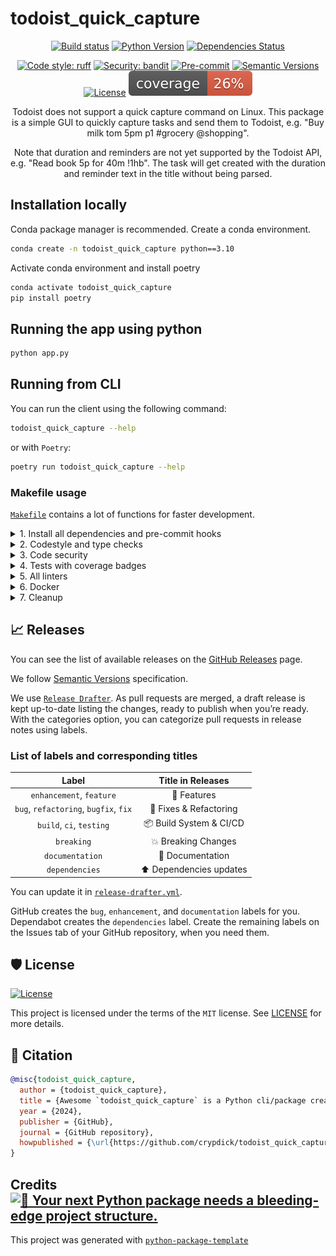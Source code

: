 # todoist_quick_capture

<div align="center">

[![Build status](https://github.com/crypdick/todoist_quick_capture/workflows/build/badge.svg?branch=main&event=push)](https://github.com/crypdick/todoist_quick_capture/actions?query=workflow%3Abuild)
[![Python Version](https://img.shields.io/pypi/pyversions/todoist_quick_capture.svg)](https://pypi.org/project/todoist_quick_capture/)
[![Dependencies Status](https://img.shields.io/badge/dependencies-up%20to%20date-brightgreen.svg)](https://github.com/crypdick/todoist_quick_capture/pulls?utf8=%E2%9C%93&q=is%3Apr%20author%3Aapp%2Fdependabot)

[![Code style: ruff](https://img.shields.io/badge/code%20style-black-000000.svg)](https://github.com/astral-sh/ruff)
[![Security: bandit](https://img.shields.io/badge/security-bandit-green.svg)](https://github.com/PyCQA/bandit)
[![Pre-commit](https://img.shields.io/badge/pre--commit-enabled-brightgreen?logo=pre-commit&logoColor=white)](https://github.com/crypdick/todoist_quick_capture/blob/main/.pre-commit-config.yaml)
[![Semantic Versions](https://img.shields.io/badge/%20%20%F0%9F%93%A6%F0%9F%9A%80-semantic--versions-e10079.svg)](https://github.com/crypdick/todoist_quick_capture/releases)
[![License](https://img.shields.io/github/license/todoist_quick_capture/todoist_quick_capture)](https://github.com/crypdick/todoist_quick_capture/blob/main/LICENSE)
![Coverage Report](assets/images/coverage.svg)

Todoist does not support a quick capture command on Linux. This package is a simple GUI to quickly capture tasks and send them to Todoist, e.g. "Buy milk tom 5pm p1 #grocery @shopping".

Note that duration and reminders are not yet supported by the Todoist API, e.g. "Read book 5p for 40m !1hb". The task will get created with the duration and reminder text in the title without being parsed.

</div>

## Installation locally

Conda package manager is recommended. Create a conda environment.

```bash
conda create -n todoist_quick_capture python==3.10
```

Activate conda environment and install poetry

```bash
conda activate todoist_quick_capture
pip install poetry
```

## Running the app using python

```bash
python app.py
```

## Running from CLI

You can run the client using the following command:

```bash
todoist_quick_capture --help
```

or with `Poetry`:

```bash
poetry run todoist_quick_capture --help
```

### Makefile usage

[`Makefile`](https://github.com/crypdick/todoist_quick_capture/blob/main/Makefile) contains a lot of functions for faster development.


<details>
<summary>1. Install all dependencies and pre-commit hooks</summary>
<p>

Install requirements:

```bash
make install
```

Pre-commit hooks coulb be installed after `git init` via

```bash
make pre-commit-install
```

</p>
</details>

<details>
<summary>2. Codestyle and type checks</summary>
<p>

Automatic formatting uses `ruff`.

```bash
make polish-codestyle

# or use synonym
make formatting
```

Codestyle checks only, without rewriting files:

```bash
make check-codestyle
```

> Note: `check-codestyle` uses `ruff` and `darglint` library

</p>
</details>

<details>
<summary>3. Code security</summary>
<p>

> If this command is not selected during installation, it cannnot be used.

```bash
make check-safety
```

This command launches `Poetry` integrity checks as well as identifies security issues with `Safety` and `Bandit`.

```bash
make check-safety
```

</p>
</details>

<details>
<summary>4. Tests with coverage badges</summary>
<p>

Run `pytest`

```bash
make test
```

</p>
</details>

<details>
<summary>5. All linters</summary>
<p>

Of course there is a command to run all linters in one:

```bash
make lint
```

the same as:

```bash
make check-codestyle && make test && make check-safety
```

</p>
</details>

<details>
<summary>6. Docker</summary>
<p>

```bash
make docker-build
```

which is equivalent to:

```bash
make docker-build VERSION=latest
```

Remove docker image with

```bash
make docker-remove
```

More information [about docker](https://github.com/Undertone0809/python-package-template/tree/main/%7B%7B%20cookiecutter.project_name%20%7D%7D/docker).

</p>
</details>

<details>
<summary>7. Cleanup</summary>
<p>
Delete pycache files

```bash
make pycache-remove
```

Remove package build

```bash
make build-remove
```

Delete .DS_STORE files

```bash
make dsstore-remove
```

Remove .mypycache

```bash
make mypycache-remove
```

Or to remove all above run:

```bash
make cleanup
```

</p>
</details>

## 📈 Releases

You can see the list of available releases on the [GitHub Releases](https://github.com/crypdick/todoist_quick_capture/releases) page.

We follow [Semantic Versions](https://semver.org/) specification.

We use [`Release Drafter`](https://github.com/marketplace/actions/release-drafter). As pull requests are merged, a draft release is kept up-to-date listing the changes, ready to publish when you’re ready. With the categories option, you can categorize pull requests in release notes using labels.

### List of labels and corresponding titles

|               **Label**               |  **Title in Releases**  |
| :-----------------------------------: | :---------------------: |
|       `enhancement`, `feature`        |       🚀 Features       |
| `bug`, `refactoring`, `bugfix`, `fix` | 🔧 Fixes & Refactoring  |
|       `build`, `ci`, `testing`        | 📦 Build System & CI/CD |
|              `breaking`               |   💥 Breaking Changes   |
|            `documentation`            |    📝 Documentation     |
|            `dependencies`             | ⬆️ Dependencies updates |

You can update it in [`release-drafter.yml`](https://github.com/crypdick/todoist_quick_capture/blob/main/.github/release-drafter.yml).

GitHub creates the `bug`, `enhancement`, and `documentation` labels for you. Dependabot creates the `dependencies` label. Create the remaining labels on the Issues tab of your GitHub repository, when you need them.

## 🛡 License

[![License](https://img.shields.io/github/license/todoist_quick_capture/todoist_quick_capture)](https://github.com/crypdick/todoist_quick_capture/blob/main/LICENSE)

This project is licensed under the terms of the `MIT` license. See [LICENSE](https://github.com/crypdick/todoist_quick_capture/blob/main/LICENSE) for more details.

## 📃 Citation

```bibtex
@misc{todoist_quick_capture,
  author = {todoist_quick_capture},
  title = {Awesome `todoist_quick_capture` is a Python cli/package created with https://github.com/Undertone0809/python-package-template},
  year = {2024},
  publisher = {GitHub},
  journal = {GitHub repository},
  howpublished = {\url{https://github.com/crypdick/todoist_quick_capture}}
}
```

## Credits [![🚀 Your next Python package needs a bleeding-edge project structure.](https://img.shields.io/badge/python--package--template-%F0%9F%9A%80-brightgreen)](https://github.com/Undertone0809/python-package-template)

This project was generated with [`python-package-template`](https://github.com/Undertone0809/python-package-template)
